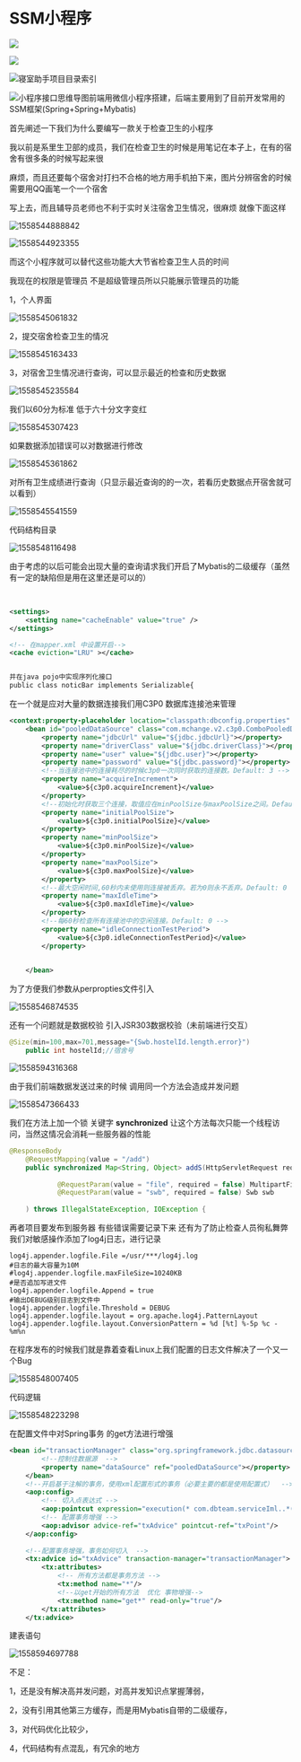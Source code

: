 





# 	 SSM小程序





![](https://ws3.sinaimg.cn/large/005BYqpggy1g3akkdp1z7j31bv0pegsn.jpg)





![](assets/1558543476796.png)



![寝室助手项目目录索引](assets/寝室助手项目目录索引.png)





![小程序接口思维导图](assets/小程序接口思维导图-1564362770755.png)前端用微信小程序搭建，后端主要用到了目前开发常用的SSM框架(Spring+Spring+Mybatis)

首先阐述一下我们为什么要编写一款关于检查卫生的小程序

我以前是系里生卫部的成员，我们在检查卫生的时候是用笔记在本子上，在有的宿舍有很多条的时候写起来很

麻烦，而且还要每个宿舍对打扫不合格的地方用手机拍下来，图片分辨宿舍的时候需要用QQ画笔一个一个宿舍

写上去，而且辅导员老师也不利于实时关注宿舍卫生情况，很麻烦 就像下面这样

![1558544888842](assets/1558544888842.png)



![1558544923355](assets/1558544923355.png)



而这个小程序就可以替代这些功能大大节省检查卫生人员的时间

我现在的权限是管理员 不是超级管理员所以只能展示管理员的功能

1，个人界面

![1558545061832](assets/1558545061832.png)

2，提交宿舍检查卫生的情况

![1558545163433](assets/1558545163433.png)

3，对宿舍卫生情况进行查询，可以显示最近的检查和历史数据

![1558545235584](assets/1558545235584.png)

我们以60分为标准 低于六十分文字变红

![1558545307423](assets/1558545307423.png)

如果数据添加错误可以对数据进行修改

![1558545361862](assets/1558545361862.png)

对所有卫生成绩进行查询（只显示最近查询的的一次，若看历史数据点开宿舍就可以看到）

![1558545541559](assets/1558545541559.png)



代码结构目录

![1558548116498](assets/1558548116498.png)



由于考虑的以后可能会出现大量的查询请求我们开启了Mybatis的二级缓存（虽然有一定的缺陷但是用在这里还是可以的）

​	

```xml
<settings>
	<setting name="cacheEnable" value="true" />
</settings>

<!-- 在mapper.xml 中设置开启-->
<cache eviction="LRU" ></cache>


并在java pojo中实现序列化接口
public class noticBar implements Serializable{

```



在一个就是应对大量的数据连接我们用C3P0 数据库连接池来管理

```xml
<context:property-placeholder location="classpath:dbconfig.properties" />
	<bean id="pooledDataSource" class="com.mchange.v2.c3p0.ComboPooledDataSource">
		<property name="jdbcUrl" value="${jdbc.jdbcUrl}"></property>
		<property name="driverClass" value="${jdbc.driverClass}"></property>
		<property name="user" value="${jdbc.user}"></property>
		<property name="password" value="${jdbc.password}"></property>
		<!--当连接池中的连接耗尽的时候c3p0一次同时获取的连接数。Default: 3 --> 
        <property name="acquireIncrement">
            <value>${c3p0.acquireIncrement}</value>
        </property>
        <!--初始化时获取三个连接，取值应在minPoolSize与maxPoolSize之间。Default: 3 --> 
        <property name="initialPoolSize">
            <value>${c3p0.initialPoolSize}</value>
        </property>
        <property name="minPoolSize">
            <value>${c3p0.minPoolSize}</value>
        </property>
        <property name="maxPoolSize">
            <value>${c3p0.maxPoolSize}</value>
        </property>
        <!--最大空闲时间,60秒内未使用则连接被丢弃。若为0则永不丢弃。Default: 0 --> 
        <property name="maxIdleTime">
            <value>${c3p0.maxIdleTime}</value>
        </property>
        <!--每60秒检查所有连接池中的空闲连接。Default: 0 --> 
        <property name="idleConnectionTestPeriod">
            <value>${c3p0.idleConnectionTestPeriod}</value>
        </property>

	
	</bean>
```



为了方便我们参数从perpropties文件引入

![1558546874535](assets/1558546874535.png)



还有一个问题就是数据校验 引入JSR303数据校验（未前端进行交互）

```java
@Size(min=100,max=701,message="{Swb.hostelId.length.error}")
	public int hostelId;//宿舍号
```

![1558594316368](assets/1558594316368.png)



由于我们前端数据发送过来的时候 调用同一个方法会造成并发问题

![1558547366433](assets/1558547366433.png)

我们在方法上加一个锁 关键字 **synchronized** 让这个方法每次只能一个线程访问，当然这情况会消耗一些服务器的性能

```java
@ResponseBody
	@RequestMapping(value = "/add")
	public synchronized Map<String, Object> addS(HttpServletRequest request,
			
			@RequestParam(value = "file", required = false) MultipartFile file,
			@RequestParam(value = "swb", required = false) Swb swb
	
	) throws IllegalStateException, IOException {
```



再者项目要发布到服务器 有些错误需要记录下来 还有为了防止检查人员徇私舞弊我们对敏感操作添加了log4j日志，进行记录

```properties
log4j.appender.logfile.File =/usr/***/log4j.log
#日志的最大容量为10M
#log4j.appender.logfile.maxFileSize=10240KB 
#是否追加写进文件    
log4j.appender.logfile.Append = true   
#输出DEBUG级别日志到文件中 
log4j.appender.logfile.Threshold = DEBUG    
log4j.appender.logfile.layout = org.apache.log4j.PatternLayout
log4j.appender.logfile.layout.ConversionPattern = %d [%t] %-5p %c - %m%n

```

在程序发布的时候我们就是靠着查看Linux上我们配置的日志文件解决了一个又一个Bug

![1558548007405](assets/1558548007405.png)

代码逻辑

![1558548223298](assets/1558548223298.png)



在配置文件中对Spring事务 的get方法进行增强

```xml
<bean id="transactionManager" class="org.springframework.jdbc.datasource.DataSourceTransactionManager">
		<!--控制住数据源  -->
		<property name="dataSource" ref="pooledDataSource"></property>
	</bean>
	<!--开启基于注解的事务，使用xml配置形式的事务（必要主要的都是使用配置式）  -->
	<aop:config>
		<!-- 切入点表达式 -->
		<aop:pointcut expression="execution(* com.dbteam.serviceIml..*(..))" id="txPoint"/>
		<!-- 配置事务增强 -->
		<aop:advisor advice-ref="txAdvice" pointcut-ref="txPoint"/>
	</aop:config>
	
	<!--配置事务增强，事务如何切入  -->
	<tx:advice id="txAdvice" transaction-manager="transactionManager">
		<tx:attributes>
			<!-- 所有方法都是事务方法 -->
			<tx:method name="*"/>
			<!--以get开始的所有方法  优化 事物增强-->
			<tx:method name="get*" read-only="true"/>
		</tx:attributes>
	</tx:advice>
```



建表语句

![1558594697788](assets/1558594697788.png)

不足：

1，还是没有解决高并发问题，对高并发知识点掌握薄弱，

2，没有引用其他第三方缓存，而是用Mybatis自带的二级缓存，

3，对代码优化比较少，

4，代码结构有点混乱，有冗余的地方



